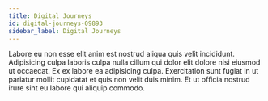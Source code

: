 ```yaml
---
title: Digital Journeys
id: digital-journeys-09893
sidebar_label: Digital Journeys
---
```


Labore eu non esse elit anim est nostrud aliqua quis velit incididunt. Adipisicing culpa laboris culpa nulla cillum qui dolor elit dolore nisi eiusmod ut occaecat. Ex ex labore ea adipisicing culpa. Exercitation sunt fugiat in ut pariatur mollit cupidatat et quis non velit duis minim. Et ut officia nostrud irure sint eu labore qui aliquip commodo.

